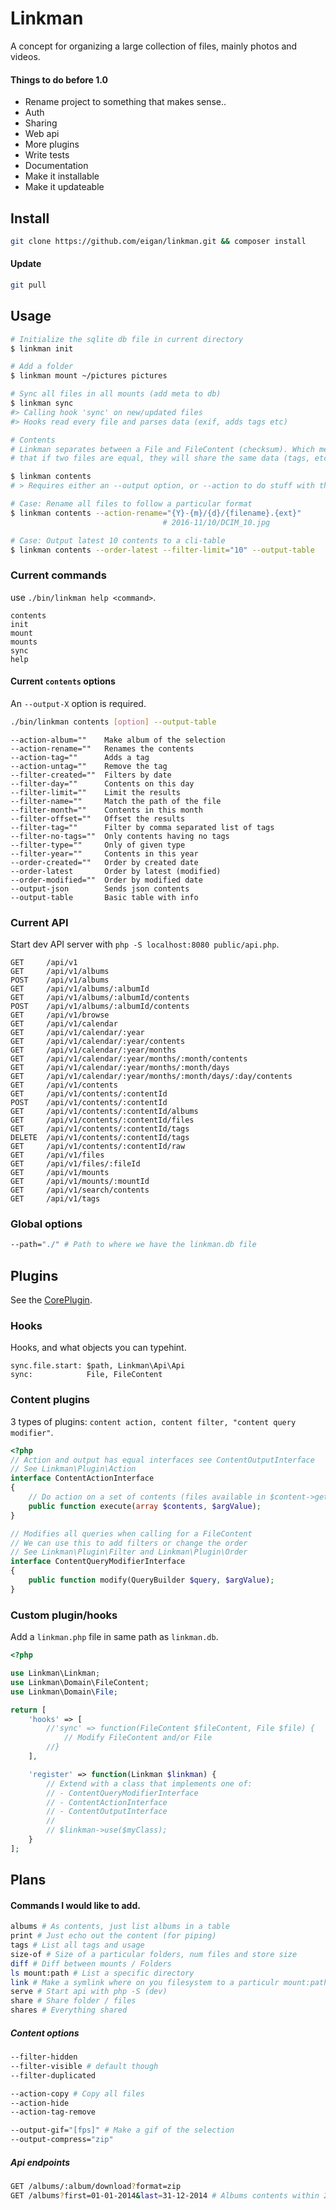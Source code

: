 # Linkman
A concept for organizing a large collection of files, mainly photos and videos.

#### Things to do before 1.0
- Rename project to something that makes sense..
- Auth
- Sharing
- Web api
- More plugins
- Write tests
- Documentation
- Make it installable
- Make it updateable

## Install
```bash
git clone https://github.com/eigan/linkman.git && composer install
```

#### Update
```bash
git pull
```

## Usage
```sh
# Initialize the sqlite db file in current directory
$ linkman init

# Add a folder
$ linkman mount ~/pictures pictures

# Sync all files in all mounts (add meta to db)
$ linkman sync
#> Calling hook 'sync' on new/updated files
#> Hooks read every file and parses data (exif, adds tags etc)

# Contents
# Linkman separates between a File and FileContent (checksum). Which means
# that if two files are equal, they will share the same data (tags, etc)

$ linkman contents
# > Requires either an --output option, or --action to do stuff with the content

# Case: Rename all files to follow a particular format
$ linkman contents --action-rename="{Y}-{m}/{d}/{filename}.{ext}"
                                  # 2016-11/10/DCIM_10.jpg

# Case: Output latest 10 contents to a cli-table
$ linkman contents --order-latest --filter-limit="10" --output-table

```

### Current commands
use `./bin/linkman help <command>`.
```
contents
init
mount
mounts
sync
help
```

#### Current `contents` options
An `--output-X` option is required.

```bash
./bin/linkman contents [option] --output-table
```

```
--action-album=""    Make album of the selection
--action-rename=""   Renames the contents
--action-tag=""      Adds a tag
--action-untag=""    Remove the tag
--filter-created=""  Filters by date
--filter-day=""      Contents on this day
--filter-limit=""    Limit the results
--filter-name=""     Match the path of the file
--filter-month=""    Contents in this month
--filter-offset=""   Offset the results
--filter-tag=""      Filter by comma separated list of tags
--filter-no-tags=""  Only contents having no tags
--filter-type=""     Only of given type
--filter-year=""     Contents in this year
--order-created=""   Order by created date
--order-latest       Order by latest (modified)
--order-modified=""  Order by modified date
--output-json        Sends json contents
--output-table       Basic table with info
```

### Current API
Start dev API server with `php -S localhost:8080 public/api.php`.
```
GET     /api/v1
GET     /api/v1/albums
POST    /api/v1/albums
GET     /api/v1/albums/:albumId
GET     /api/v1/albums/:albumId/contents
POST    /api/v1/albums/:albumId/contents
GET     /api/v1/browse
GET     /api/v1/calendar
GET     /api/v1/calendar/:year
GET     /api/v1/calendar/:year/contents
GET     /api/v1/calendar/:year/months
GET     /api/v1/calendar/:year/months/:month/contents
GET     /api/v1/calendar/:year/months/:month/days
GET     /api/v1/calendar/:year/months/:month/days/:day/contents
GET     /api/v1/contents
GET     /api/v1/contents/:contentId
POST    /api/v1/contents/:contentId
GET     /api/v1/contents/:contentId/albums
GET     /api/v1/contents/:contentId/files
GET     /api/v1/contents/:contentId/tags
DELETE  /api/v1/contents/:contentId/tags
GET     /api/v1/contents/:contentId/raw
GET     /api/v1/files
GET     /api/v1/files/:fileId
GET     /api/v1/mounts
GET     /api/v1/mounts/:mountId
GET     /api/v1/search/contents
GET     /api/v1/tags
```

### Global options
```sh
--path="./" # Path to where we have the linkman.db file
```


## Plugins
See the [CorePlugin](src/Plugin/CorePlugin.php).

### Hooks
Hooks, and what objects you can typehint.
```
sync.file.start: $path, Linkman\Api\Api
sync:            File, FileContent
```

### Content plugins
3 types of plugins: `content action, content filter, "content query modifier"`.

```php
<?php
// Action and output has equal interfaces see ContentOutputInterface
// See Linkman\Plugin\Action
interface ContentActionInterface
{
    // Do action on a set of contents (files available in $content->getFiles())
    public function execute(array $contents, $argValue);
}

// Modifies all queries when calling for a FileContent
// We can use this to add filters or change the order
// See Linkman\Plugin\Filter and Linkman\Plugin\Order
interface ContentQueryModifierInterface
{
    public function modify(QueryBuilder $query, $argValue);
}

```

### Custom plugin/hooks
Add a `linkman.php` file in same path as `linkman.db`.

```php
<?php

use Linkman\Linkman;
use Linkman\Domain\FileContent;
use Linkman\Domain\File;

return [
    'hooks' => [
        //'sync' => function(FileContent $fileContent, File $file) {
            // Modify FileContent and/or File
        //}
    ],

    'register' => function(Linkman $linkman) {
        // Extend with a class that implements one of:
        // - ContentQueryModifierInterface
        // - ContentActionInterface
        // - ContentOutputInterface
        //
        // $linkman->use($myClass);
    }
];

```

## Plans

#### Commands I would like to add.
```sh
albums # As contents, just list albums in a table
print # Just echo out the content (for piping)
tags # List all tags and usage
size-of # Size of a particular folders, num files and store size
diff # Diff between mounts / Folders
ls mount:path # List a specific directory
link # Make a symlink where on you filesystem to a particulr mount:path/file
serve # Start api with php -S (dev)
share # Share folder / files
shares # Everything shared
```

##### Content options

```sh
--filter-hidden
--filter-visible # default though
--filter-duplicated

--action-copy # Copy all files
--action-hide
--action-tag-remove

--output-gif="[fps]" # Make a gif of the selection
--output-compress="zip"
```

##### Api endpoints
```sh
GET /albums/:album/download?format=zip
GET /albums?first=01-01-2014&last=31-12-2014 # Albums contents within 2014
```
